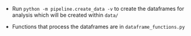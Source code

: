 - Run `python -m pipeline.create_data -v`
to create the dataframes for analysis which will be created within ```data/```

- Functions that process the dataframes are in ```dataframe_functions.py```

